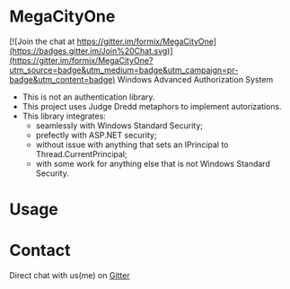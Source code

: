 # MegaCityOne

[![Join the chat at https://gitter.im/formix/MegaCityOne](https://badges.gitter.im/Join%20Chat.svg)](https://gitter.im/formix/MegaCityOne?utm_source=badge&utm_medium=badge&utm_campaign=pr-badge&utm_content=badge)
Windows Advanced Authorization System

* This is not an authentication library.
* This project uses Judge Dredd metaphors to implement autorizations.
* This library integrates:
    * seamlessly with Windows Standard Security;
    * prefectly with ASP.NET security;
    * without issue with anything that sets an IPrincipal to Thread.CurrentPrincipal;
    * with some work for anything else that is not Windows Standard Security.

# Usage


# Contact

Direct chat with us(me) on [Gitter](https://gitter.im/formix/MegaCityOne)
